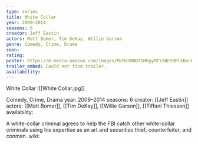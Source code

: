 ```yaml
---
type: series
title: White Collar
year: 2009–2014
seasons: 6
creator: Jeff Eastin
actors: Matt Bomer, Tim DeKay, Willie Garson
genre: Comedy, Crime, Drama
seen:
rating: 
poster: https://m.media-amazon.com/images/M/MV5BNDI5MDgyMTYzNF5BMl5BanBnXkFtZTcwMjAwNzk1Mw@@._V1_SX300.jpg
trailer_embed: Could not find trailer.
availability:
---
```

White Collar
![[White Collar.jpg]]

Comedy, Crime, Drama
year: 2009–2014
seasons: 6
creator: [[Jeff Eastin]]
actors: [[Matt Bomer]], [[Tim DeKay]], [[Willie Garson]], [[Tiffani Thiessen]]
availability:

A white-collar criminal agrees to help the FBI catch other white-collar criminals using his expertise as an art and securities thief, counterfeiter, and conman.
wiki: 


